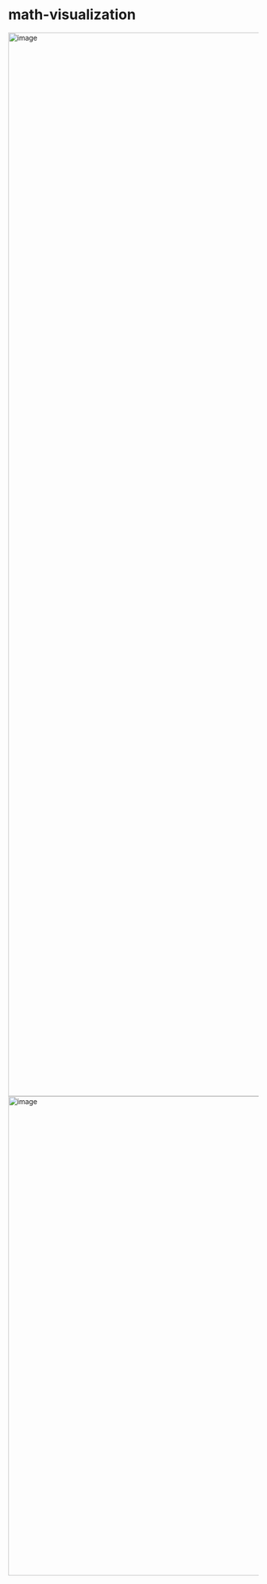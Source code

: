 # math-visualization
<img width="1637" height="2135" alt="image" src="https://github.com/user-attachments/assets/24b65a24-617e-4b9c-a4fb-5fce84741859" />
<img width="1386" height="962" alt="image" src="https://github.com/user-attachments/assets/19845dbe-4950-4f78-b485-0c8aed0dfe30" />
